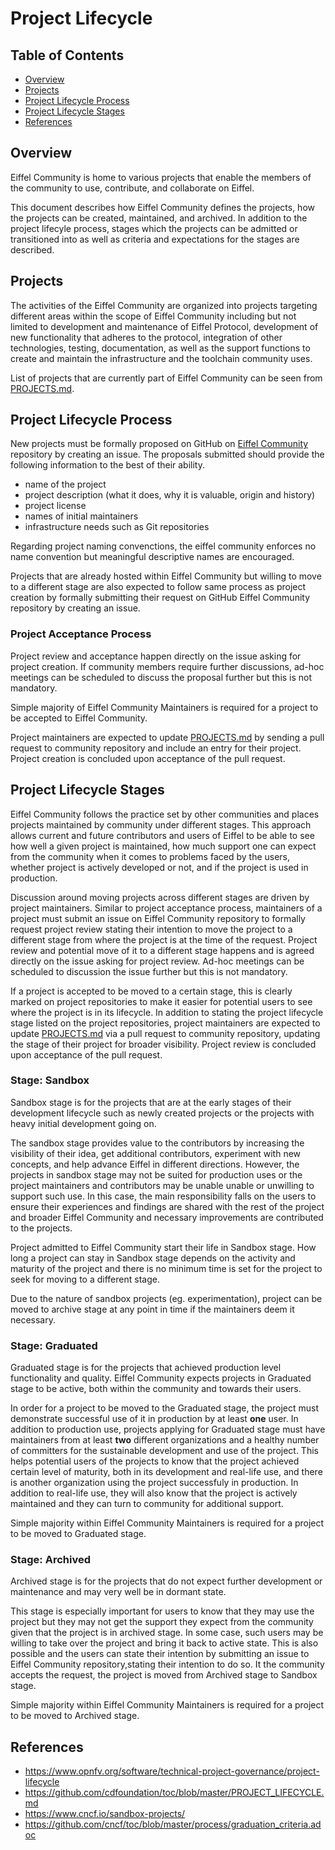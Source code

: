 # Project Lifecycle

## Table of Contents

- [Overview](#overview)
- [Projects](#projects)
- [Project Lifecycle Process](#project-lifecycle-process)
- [Project Lifecycle Stages](#project-lifecycle-stages)
- [References](#references)

## Overview

Eiffel Community is home to various projects that enable the members of the community to use, contribute,
and collaborate on Eiffel.

This document describes how Eiffel Community defines the projects, how the projects can be created, maintained,
and archived. In addition to the project lifecyle process, stages which the projects can be admitted or transitioned
into as well as criteria and expectations for the stages are described.

## Projects

The activities of the Eiffel Community are organized into projects targeting different areas within the scope of
Eiffel Community including but not limited to development and maintenance of Eiffel Protocol, development of new
functionality that adheres to the protocol, integration of other technologies, testing, documentation, as well as
the support functions to create and maintain the infrastructure and the toolchain community uses.

List of projects that are currently part of Eiffel Community can be seen from [PROJECTS.md](./projects.md).

## Project Lifecycle Process

New projects must be formally proposed on GitHub on [Eiffel Community](https://github.com/eiffel-community/community)
repository by creating an issue. The proposals submitted should provide the following information to the best of
their ability.

- name of the project
- project description (what it does, why it is valuable, origin and history)
- project license
- names of initial maintainers
- infrastructure needs such as Git repositories

Regarding project naming convenctions, the eiffel community enforces no name convention but meaningful descriptive 
names are encouraged. 

Projects that are already hosted within Eiffel Community but willing to move to a different stage are also
expected to follow same process as project creation by formally submitting their request on GitHub Eiffel
Community repository by creating an issue.

### Project Acceptance Process

Project review and acceptance happen directly on the issue asking for project creation. If community members
require further discussions, ad-hoc meetings can be scheduled to discuss the proposal further but this is not
mandatory.

Simple majority of Eiffel Community Maintainers is required for a project to be accepted to Eiffel Community.

Project maintainers are expected to update [PROJECTS.md](./projects.md) by sending a pull request to community
repository and include an entry for their project. Project creation is concluded upon acceptance of the pull
request.

## Project Lifecycle Stages

Eiffel Community follows the practice set by other communities and places projects maintained by community under
different stages. This approach allows current and future contributors and users of Eiffel to be able to see how
well a given project is maintained, how much support one can expect from the community when it comes to problems
faced by the users, whether project is actively developed or not, and if the project is used in production.

Discussion around moving projects across different stages are driven by project maintainers. Similar to project
acceptance process, maintainers of a project must submit an issue on Eiffel Community repository to formally
request project review stating their intention to move the project to a different stage from where the project
is at the time of the request. Project review and potential move of it to a different stage happens and is agreed
directly on the issue asking for project review. Ad-hoc meetings can be scheduled to discussion the issue further
but this is not mandatory.

If a project is accepted to be moved to a certain stage, this is clearly marked on project repositories to make it
easier for potential users to see where the project is in its lifecycle. In addition to stating the project lifecycle
stage listed on the project repositories, project maintainers are expected to update [PROJECTS.md](./projects.md) via
a pull request to community repository, updating the stage of their project for broader visibility. Project review
is concluded upon acceptance of the pull request.

### Stage: Sandbox

Sandbox stage is for the projects that are at the early stages of their development lifecycle such as newly created
projects or the projects with heavy initial development going on.

The sandbox stage provides value to the contributors by increasing the visibility of their idea, get additional
contributors, experiment with new concepts, and help advance Eiffel in different directions. However, the projects
in sandbox stage may not be suited for production uses or the project maintainers and contributors may be unable
unable or unwilling to support such use. In this case, the main responsibility falls on the users to ensure their
experiences and findings are shared with the rest of the project and broader Eiffel Community and necessary improvements
are contributed to the projects.

Project admitted to Eiffel Community start their life in Sandbox stage. How long a project can stay in Sandbox stage
depends on the activity and maturity of the project and there is no minimum time is set for the project to seek for
moving to a different stage.

Due to the nature of sandbox projects (eg. experimentation), project can be moved to archive stage at any point in
time if the maintainers deem it necessary.

### Stage: Graduated

Graduated stage is for the projects that achieved production level functionality and quality. Eiffel Community
expects projects in Graduated stage to be active, both within the community and towards their users.

In order for a project to be moved to the Graduated stage, the project must demonstrate successful use of it in
production by at least **one** user. In addition to production use, projects applying for Graduated stage must have
maintainers from at least **two** different organizations and a healthy number of committers for the sustainable
development and use of the project. This helps potential users of the projects to know that the project achieved
certain level of maturity, both in its development and real-life use, and there is another organization using
the project successfuly in production. In addition to real-life use, they will also know that the project is
actively maintained and they can turn to community for additional support.

Simple majority within Eiffel Community Maintainers is required for a project to be moved to Graduated stage.

### Stage: Archived

Archived stage is for the projects that do not expect further development or maintenance and may very well be
in dormant state.

This stage is especially important for users to know that they may use the project but they may not get the
support they expect from the community given that the project is in archived stage. In some case, such users
may be willing to take over the project and bring it back to active state. This is also possible and the users
can state their intention by submitting an issue to Eiffel Community repository,stating their intention to do
so. It the community accepts the request, the project is moved from Archived stage to Sandbox stage.

Simple majority within Eiffel Community Maintainers is required for a project to be moved to Archived stage.

## References

- https://www.opnfv.org/software/technical-project-governance/project-lifecycle
- https://github.com/cdfoundation/toc/blob/master/PROJECT_LIFECYCLE.md
- https://www.cncf.io/sandbox-projects/
- https://github.com/cncf/toc/blob/master/process/graduation_criteria.adoc

